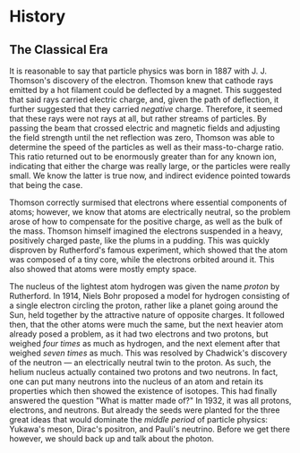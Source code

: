 # History

## The Classical Era

It is reasonable to say that particle physics was born in 1887 with J. J. Thomson's discovery of the electron. Thomson knew that cathode rays emitted by a hot filament could be deflected by a magnet. This suggested that said rays carried electric charge, and, given the path of deflection, it further suggested that they carried *negative* charge. Therefore, it seemed that these rays were not rays at all, but rather streams of particles. By passing the beam that crossed electric and magnetic fields and adjusting the field strength until the net reflection was zero, Thomson was able to determine the speed of the particles as well as their mass-to-charge ratio. This ratio returned out to be enormously greater than for any known ion, indicating that either the charge was really large, or the particles were really small. We know the latter is true now,  and indirect evidence pointed towards that being the case.

Thomson correctly surmised that electrons where essential components of atoms; however, we know that atoms are electrically neutral, so the problem arose of how to compensate for the positive charge, as well as the bulk of the mass. Thomson himself imagined the electrons suspended in a heavy, positively charged paste, like the plums in a pudding. This was quickly disproven by Rutherford's famous experiment, which showed that the atom was composed of a tiny core, while the electrons orbited around it. This also showed that atoms were mostly empty space.

The nucleus of the lightest atom hydrogen was given the name *proton* by Rutherford. In 1914, Niels Bohr proposed a model for hydrogen consisting of a single electron circling the proton, rather like a planet going around the Sun, held together by the attractive nature of opposite charges. It followed then, that the other atoms were much the same, but the next heavier atom already posed a problem, as it had two electrons and two protons, but weighed *four times* as much as hydrogen, and the next element after that weighed *seven times* as much. This was resolved by Chadwick's discovery of the neutron — an electrically neutral twin to the proton. As such, the helium nucleus actually contained two protons and two neutrons. In fact, one can put many neutrons into the nucleus of an atom and retain its properties which then showed the existence of isotopes. This had finally answered the question "What is matter made of?" In 1932, it was all protons, electrons, and neutrons. But already the seeds were planted for the three great ideas that would dominate the *middle period* of particle physics: Yukawa's meson, Dirac's positron, and Pauli's neutrino. Before we get there however, we should back up and talk about the photon.